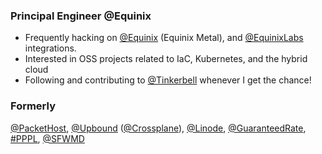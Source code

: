 ### Principal Engineer @Equinix

* Frequently hacking on [@Equinix](https://github.com/equinix) (Equinix Metal), and [@EquinixLabs](https://github.com/equinix-labs) integrations.
* Interested in OSS projects related to IaC, Kubernetes, and the hybrid cloud
* Following and contributing to [@Tinkerbell](https://github.com/tinkerbell) whenever I get the chance!

### Formerly

[@PacketHost](https://github.com/packethost), [@Upbound](https://github.com/upbound) ([@Crossplane](https://github.com/crossplane)), [@Linode](https://github.com/linode), [@GuaranteedRate](https://github.com/guaranteedrate), [#PPPL](https://github.com/topics/pppl), [@SFWMD](https://github.com/sfwmd)
<!--
**displague/displague** is a ✨ _special_ ✨ repository because its `README.md` (this file) appears on your GitHub profile.

Here are some ideas to get you started:

- 🔭 I’m currently working on ...
- 🌱 I’m currently learning ...
- 👯 I’m looking to collaborate on ...
- 🤔 I’m looking for help with ...
- 💬 Ask me about ...
- 📫 How to reach me: ...
- 😄 Pronouns: ...
- ⚡ Fun fact: ...
-->
